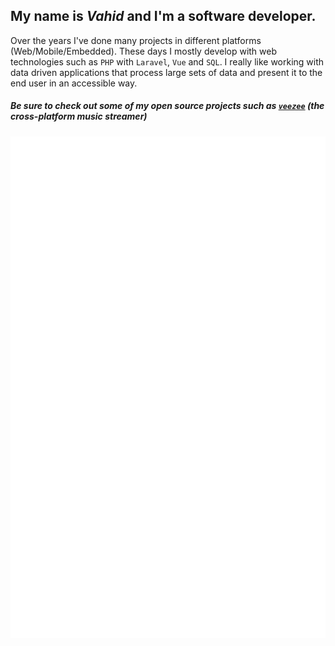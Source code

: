 ## My name is ***Vahid*** and I'm a software developer.

Over the years I've done many projects in different platforms (Web/Mobile/Embedded). These days I mostly develop with web technologies such as `PHP` with `Laravel`, `Vue` and `SQL`. I really like working with data driven applications that process large sets of data and present it to the end user in an accessible way.

##### Be sure to check out some of my open source projects such as [`veezee`](https://github.com/veezee-music) (the cross-platform music streamer)

![Metrics](https://raw.githubusercontent.com/vsg24/vsg24/master/github-metrics.svg)
